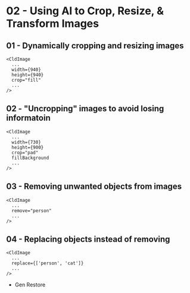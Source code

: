 # 02 - Using AI to Crop, Resize, & Transform Images


## 01 - Dynamically cropping and resizing images

```
<CldImage
  ...
  width={940}
  height={940}
  crop="fill"
  ...
/>
```

## 02 - "Uncropping" images to avoid losing informatoin

```
<CldImage
  ...
  width={730}
  height={900}
  crop="pad"
  fillBackground
  ...
/>
```

## 03 - Removing unwanted objects from images

```
<CldImage
  ...
  remove="person"
  ...
/>
```


## 04 - Replacing objects instead of removing

```
<CldImage
  ...
  replace={['person', 'cat']}
  ...
/>
```


  - Gen Restore
